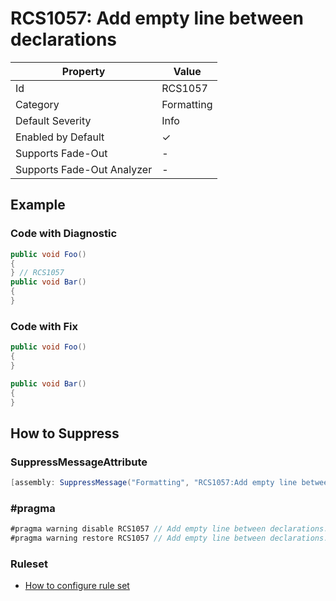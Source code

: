 # RCS1057: Add empty line between declarations

| Property                    | Value      |
| --------------------------- | ---------- |
| Id                          | RCS1057    |
| Category                    | Formatting |
| Default Severity            | Info       |
| Enabled by Default          | &#x2713;   |
| Supports Fade\-Out          | \-         |
| Supports Fade\-Out Analyzer | \-         |

## Example

### Code with Diagnostic

```csharp
public void Foo()
{
} // RCS1057
public void Bar()
{
}
```

### Code with Fix

```csharp
public void Foo()
{
}

public void Bar()
{
}
```

## How to Suppress

### SuppressMessageAttribute

```csharp
[assembly: SuppressMessage("Formatting", "RCS1057:Add empty line between declarations.", Justification = "<Pending>")]
```

### \#pragma

```csharp
#pragma warning disable RCS1057 // Add empty line between declarations.
#pragma warning restore RCS1057 // Add empty line between declarations.
```

### Ruleset

* [How to configure rule set](../HowToConfigureAnalyzers.md)
